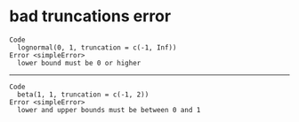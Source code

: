 # bad truncations error

    Code
      lognormal(0, 1, truncation = c(-1, Inf))
    Error <simpleError>
      lower bound must be 0 or higher

---

    Code
      beta(1, 1, truncation = c(-1, 2))
    Error <simpleError>
      lower and upper bounds must be between 0 and 1

